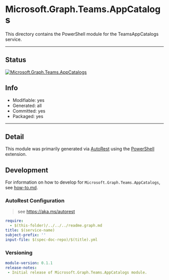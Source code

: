 <!-- region Generated -->
# Microsoft.Graph.Teams.AppCatalogs
This directory contains the PowerShell module for the TeamsAppCatalogs service.

---
## Status
[![Microsoft.Graph.Teams.AppCatalogs](https://img.shields.io/powershellgallery/v/Microsoft.Graph.Teams.AppCatalogs.svg?style=flat-square&label=Microsoft.Graph.Teams.AppCatalogs "Microsoft.Graph.Teams.AppCatalogs")](https://www.powershellgallery.com/packages/Microsoft.Graph.Teams.AppCatalogs/)

## Info
- Modifiable: yes
- Generated: all
- Committed: yes
- Packaged: yes

---
## Detail
This module was primarily generated via [AutoRest](https://github.com/Azure/autorest) using the [PowerShell](https://github.com/Azure/autorest.powershell) extension.

## Development
For information on how to develop for `Microsoft.Graph.Teams.AppCatalogs`, see [how-to.md](how-to.md).
<!-- endregion -->

### AutoRest Configuration

> see https://aka.ms/autorest

``` yaml
require:
  - $(this-folder)/../../../readme.graph.md
title: $(service-name)
subject-prefix: ''
input-file: $(spec-doc-repo)/$(title).yml
```
### Versioning

``` yaml
module-version: 0.1.1
release-notes:
 - Initial release of Microsoft.Graph.Teams.AppCatalogs module.
```


